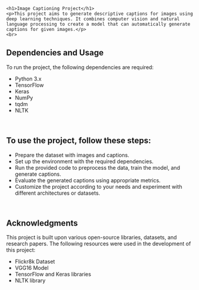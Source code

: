     <h1>Image Captioning Project</h1>
    <p>This project aims to generate descriptive captions for images using deep learning techniques. It combines computer vision and natural language processing to create a model that can automatically generate captions for given images.</p>
    <br>
   
<h2>Dependencies and Usage</h2>
<p>To run the project, the following dependencies are required:</p>
<ul>
    <li>Python 3.x</li>
    <li>TensorFlow</li>
    <li>Keras</li>
    <li>NumPy</li>
    <li>tqdm</li>
    <li>NLTK</li>
</ul>

<br>
<h2>To use the project, follow these steps:</h2>
<ul>
    <li>Prepare the dataset with images and captions.</li>
    <li>Set up the environment with the required dependencies.</li>
    <li>Run the provided code to preprocess the data, train the model, and generate captions.</li>
    <li>Evaluate the generated captions using appropriate metrics.</li>
    <li>Customize the project according to your needs and experiment with different architectures or datasets.</li>
    
</ul>

<br>
<h2>Acknowledgments</h2>
<p>This project is built upon various open-source libraries, datasets, and research papers. The following resources were used in the development of this project:</p>
<ul>
    <li>Flickr8k Dataset</li>
    <li>VGG16 Model</li>
    <li>TensorFlow and Keras libraries</li>
    <li>NLTK library</li>
</ul>
